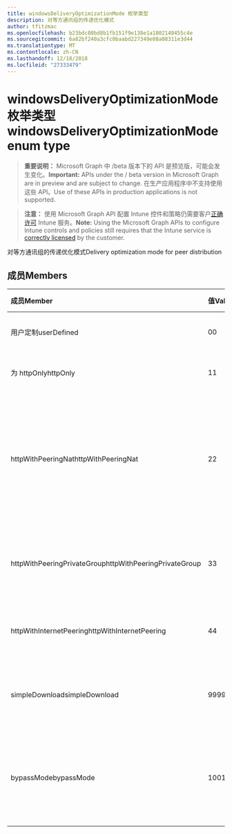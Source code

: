 ```yaml
---
title: windowsDeliveryOptimizationMode 枚举类型
description: 对等方通讯组的传递优化模式
author: tfitzmac
ms.openlocfilehash: b23bdc80bd8b1fb151f9e138e1a1802140455c4e
ms.sourcegitcommit: 6a82bf240a3cfc0baabd227349e08a08311e3d44
ms.translationtype: MT
ms.contentlocale: zh-CN
ms.lasthandoff: 12/18/2018
ms.locfileid: "27333479"
---
```

# <a name="windowsdeliveryoptimizationmode-enum-type"></a><span data-ttu-id="b984c-103">windowsDeliveryOptimizationMode 枚举类型</span><span class="sxs-lookup"><span data-stu-id="b984c-103">windowsDeliveryOptimizationMode enum type</span></span>

> <span data-ttu-id="b984c-104">**重要说明：** Microsoft Graph 中 /beta 版本下的 API 是预览版，可能会发生变化。</span><span class="sxs-lookup"><span data-stu-id="b984c-104">**Important:** APIs under the / beta version in Microsoft Graph are in preview and are subject to change.</span></span> <span data-ttu-id="b984c-105">在生产应用程序中不支持使用这些 API。</span><span class="sxs-lookup"><span data-stu-id="b984c-105">Use of these APIs in production applications is not supported.</span></span>

> <span data-ttu-id="b984c-106">**注意：** 使用 Microsoft Graph API 配置 Intune 控件和策略仍需要客户[正确许可](https://go.microsoft.com/fwlink/?linkid=839381) Intune 服务。</span><span class="sxs-lookup"><span data-stu-id="b984c-106">**Note:** Using the Microsoft Graph APIs to configure Intune controls and policies still requires that the Intune service is [correctly licensed](https://go.microsoft.com/fwlink/?linkid=839381) by the customer.</span></span>

<span data-ttu-id="b984c-107">对等方通讯组的传递优化模式</span><span class="sxs-lookup"><span data-stu-id="b984c-107">Delivery optimization mode for peer distribution</span></span>
## <a name="members"></a><span data-ttu-id="b984c-108">成员</span><span class="sxs-lookup"><span data-stu-id="b984c-108">Members</span></span>
|<span data-ttu-id="b984c-109">成员</span><span class="sxs-lookup"><span data-stu-id="b984c-109">Member</span></span>|<span data-ttu-id="b984c-110">值</span><span class="sxs-lookup"><span data-stu-id="b984c-110">Value</span></span>|<span data-ttu-id="b984c-111">说明</span><span class="sxs-lookup"><span data-stu-id="b984c-111">Description</span></span>|
|:---|:---|:---|
|<span data-ttu-id="b984c-112">用户定制</span><span class="sxs-lookup"><span data-stu-id="b984c-112">userDefined</span></span>|<span data-ttu-id="b984c-113">0</span><span class="sxs-lookup"><span data-stu-id="b984c-113">0</span></span>|<span data-ttu-id="b984c-114">允许用户设置。</span><span class="sxs-lookup"><span data-stu-id="b984c-114">Allow the user to set.</span></span>|
|<span data-ttu-id="b984c-115">为 httpOnly</span><span class="sxs-lookup"><span data-stu-id="b984c-115">httpOnly</span></span>|<span data-ttu-id="b984c-116">1</span><span class="sxs-lookup"><span data-stu-id="b984c-116">1</span></span>|<span data-ttu-id="b984c-117">HTTP 仅，没有对等</span><span class="sxs-lookup"><span data-stu-id="b984c-117">HTTP only, no peering</span></span>|
|<span data-ttu-id="b984c-118">httpWithPeeringNat</span><span class="sxs-lookup"><span data-stu-id="b984c-118">httpWithPeeringNat</span></span>|<span data-ttu-id="b984c-119">2</span><span class="sxs-lookup"><span data-stu-id="b984c-119">2</span></span>|<span data-ttu-id="b984c-120">与同一个网络地址转换器后面对等的 OS 默认 – Http 混合</span><span class="sxs-lookup"><span data-stu-id="b984c-120">OS default – Http blended with peering behind the same network address translator</span></span>|
|<span data-ttu-id="b984c-121">httpWithPeeringPrivateGroup</span><span class="sxs-lookup"><span data-stu-id="b984c-121">httpWithPeeringPrivateGroup</span></span>|<span data-ttu-id="b984c-122">3</span><span class="sxs-lookup"><span data-stu-id="b984c-122">3</span></span>|<span data-ttu-id="b984c-123">HTTP 与跨专用组对等混合</span><span class="sxs-lookup"><span data-stu-id="b984c-123">HTTP blended with peering across a private group</span></span>|
|<span data-ttu-id="b984c-124">httpWithInternetPeering</span><span class="sxs-lookup"><span data-stu-id="b984c-124">httpWithInternetPeering</span></span>|<span data-ttu-id="b984c-125">4</span><span class="sxs-lookup"><span data-stu-id="b984c-125">4</span></span>|<span data-ttu-id="b984c-126">与 Internet 对等混合的 HTTP</span><span class="sxs-lookup"><span data-stu-id="b984c-126">HTTP blended with Internet peering</span></span>|
|<span data-ttu-id="b984c-127">simpleDownload</span><span class="sxs-lookup"><span data-stu-id="b984c-127">simpleDownload</span></span>|<span data-ttu-id="b984c-128">99</span><span class="sxs-lookup"><span data-stu-id="b984c-128">99</span></span>|<span data-ttu-id="b984c-129">与没有对等的简单 download 模式</span><span class="sxs-lookup"><span data-stu-id="b984c-129">Simple download mode with no peering</span></span>|
|<span data-ttu-id="b984c-130">bypassMode</span><span class="sxs-lookup"><span data-stu-id="b984c-130">bypassMode</span></span>|<span data-ttu-id="b984c-131">100</span><span class="sxs-lookup"><span data-stu-id="b984c-131">100</span></span>|<span data-ttu-id="b984c-132">绕过模式。</span><span class="sxs-lookup"><span data-stu-id="b984c-132">Bypass mode.</span></span> <span data-ttu-id="b984c-133">不使用传递优化并改用位</span><span class="sxs-lookup"><span data-stu-id="b984c-133">Do not use Delivery Optimization and use BITS instead</span></span>|





